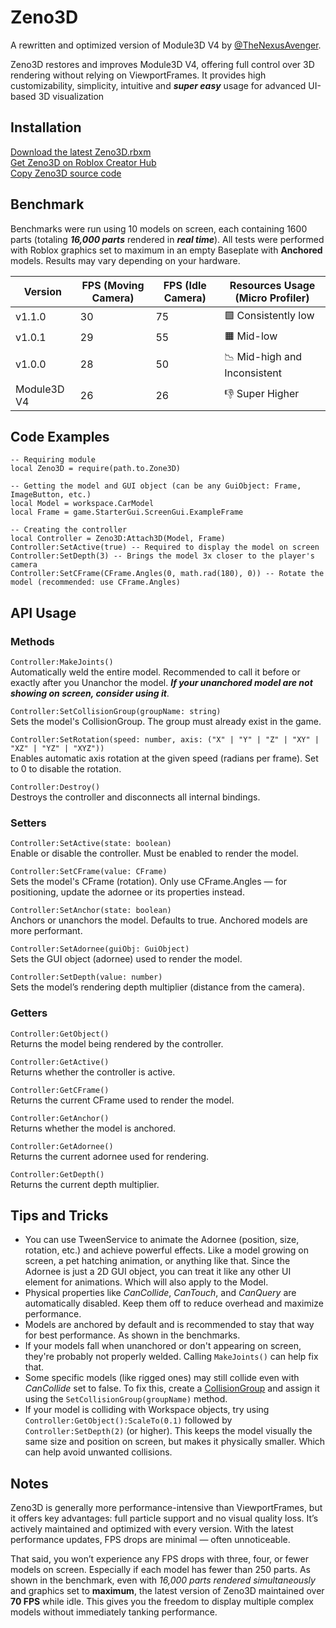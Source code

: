 # Zeno3D
A rewritten and optimized version of Module3D V4 by [@TheNexusAvenger](https://github.com/TheNexusAvenger).

Zeno3D restores and improves Module3D V4, offering full control over 3D rendering without relying on ViewportFrames. It provides high customizability, simplicity, intuitive and ***super easy*** usage for advanced UI-based 3D visualization

## Installation
[Download the latest Zeno3D.rbxm](https://github.com/voxelcrw/Zeno3D/releases)\
[Get Zeno3D on Roblox Creator Hub](https://create.roblox.com/store/asset/117713259173402/Zeno3D)\
[Copy Zeno3D source code](https://raw.githubusercontent.com/voxelcrw/Zeno3D/refs/heads/main/src/Zeno3D.luau)

## Benchmark
Benchmarks were run using 10 models on screen, each containing 1600 parts (totaling ***16,000 parts*** rendered in ***real time***). All tests were performed with Roblox graphics set to maximum in an empty Baseplate with **Anchored** models. Results may vary depending on your hardware.

|Version          |FPS (Moving Camera) |FPS (Idle Camera) |Resources Usage (Micro Profiler) |
|-----------------|--------------------|------------------|---------------------------------|
|v1.1.0           |30                  |75                |🟩 Consistently low             |
|v1.0.1           |29                  |55                |🟧 Mid-low                      |
|v1.0.0           |28                  |50                |📉 Mid-high and Inconsistent    |
|Module3D V4      |26                  |26                |👎 Super Higher                 |

## Code Examples
```luau
-- Requiring module
local Zeno3D = require(path.to.Zone3D)

-- Getting the model and GUI object (can be any GuiObject: Frame, ImageButton, etc.)
local Model = workspace.CarModel
local Frame = game.StarterGui.ScreenGui.ExampleFrame

-- Creating the controller
local Controller = Zeno3D:Attach3D(Model, Frame)
Controller:SetActive(true) -- Required to display the model on screen
Controller:SetDepth(3) -- Brings the model 3x closer to the player's camera
Controller:SetCFrame(CFrame.Angles(0, math.rad(180), 0)) -- Rotate the model (recommended: use CFrame.Angles)
```

## API Usage
### Methods
`Controller:MakeJoints()`\
Automatically weld the entire model. Recommended to call it before or exactly after you Unanchor the model. ***If your unanchored model are not showing on screen, consider using it***.

`Controller:SetCollisionGroup(groupName: string)`\
Sets the model's CollisionGroup. The group must already exist in the game.

`Controller:SetRotation(speed: number, axis: ("X" | "Y" | "Z" | "XY" | "XZ" | "YZ" | "XYZ"))`\
Enables automatic axis rotation at the given speed (radians per frame).
Set to 0 to disable the rotation.

`Controller:Destroy()`\
Destroys the controller and disconnects all internal bindings.

### Setters
`Controller:SetActive(state: boolean)`\
Enable or disable the controller. Must be enabled to render the model.

`Controller:SetCFrame(value: CFrame)`\
Sets the model's CFrame (rotation). Only use CFrame.Angles — for positioning, update the adornee or its properties instead.

`Controller:SetAnchor(state: boolean)`\
Anchors or unanchors the model. Defaults to true. Anchored models are more performant.

`Controller:SetAdornee(guiObj: GuiObject)`\
Sets the GUI object (adornee) used to render the model.

`Controller:SetDepth(value: number)`\
Sets the model’s rendering depth multiplier (distance from the camera).

### Getters
`Controller:GetObject()`\
Returns the model being rendered by the controller.

`Controller:GetActive()`\
Returns whether the controller is active.

`Controller:GetCFrame()`\
Returns the current CFrame used to render the model.

`Controller:GetAnchor()`\
Returns whether the model is anchored.

`Controller:GetAdornee()`\
Returns the current adornee used for rendering.

`Controller:GetDepth()`\
Returns the current depth multiplier.

## Tips and Tricks
- You can use TweenService to animate the Adornee (position, size, rotation, etc.) and achieve powerful effects. Like a model growing on screen, a pet hatching animation, or anything like that. Since the Adornee is just a 2D GUI object, you can treat it like any other UI element for animations. Which will also apply to the Model.
- Physical properties like *CanCollide*, *CanTouch*, and *CanQuery* are automatically disabled. Keep them off to reduce overhead and maximize performance.
- Models are anchored by default and is recommended to stay that way for best performance. As shown in the benchmarks.
- If your models fall when unanchored or don't appearing on screen, they're probably not properly welded. Calling `MakeJoints()` can help fix that.
- Some specific models (like rigged ones) may still collide even with *CanCollide* set to false. To fix this, create a [CollisionGroup](https://create.roblox.com/docs/reference/engine/classes/BasePart#CollisionGroup) and assign it using the `SetCollisionGroup(groupName)` method.
- If your model is colliding with Workspace objects, try using `Controller:GetObject():ScaleTo(0.1)` followed by `Controller:SetDepth(2)` (or higher). This keeps the model visually the same size and position on screen, but makes it physically smaller. Which can help avoid unwanted collisions.
  
## Notes
Zeno3D is generally more performance-intensive than ViewportFrames, but it offers key advantages: full particle support and no visual quality loss. It’s actively maintained and optimized with every version. With the latest performance updates, FPS drops are minimal — often unnoticeable.

That said, you won’t experience any FPS drops with three, four, or fewer models on screen. Especially if each model has fewer than 250 parts.
As shown in the benchmark, even with *16,000 parts rendered simultaneously* and graphics set to **maximum**, the latest version of Zeno3D maintained over **70 FPS** while idle. This gives you the freedom to display multiple complex models without immediately tanking performance.
